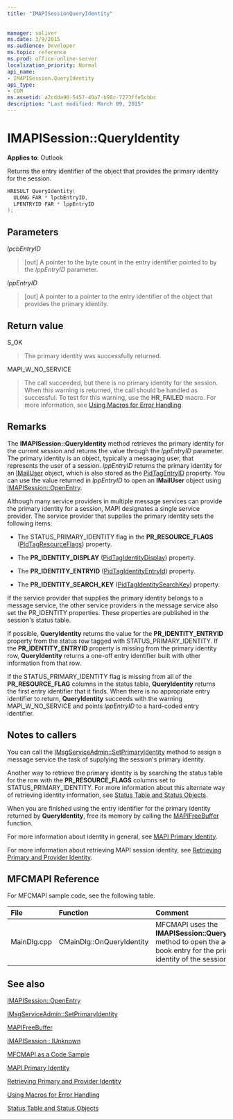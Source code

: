 ```yaml
---
title: "IMAPISessionQueryIdentity"
 
 
manager: soliver
ms.date: 3/9/2015
ms.audience: Developer
ms.topic: reference
ms.prod: office-online-server
localization_priority: Normal
api_name:
- IMAPISession.QueryIdentity
api_type:
- COM
ms.assetid: a2cdda90-5457-49a7-b98c-7273ffe5cbbc
description: "Last modified: March 09, 2015"
---
```


# IMAPISession::QueryIdentity

  
  
**Applies to**: Outlook 
  
Returns the entry identifier of the object that provides the primary identity for the session.
  
```cpp
HRESULT QueryIdentity(
  ULONG FAR * lpcbEntryID,
  LPENTRYID FAR * lppEntryID
);
```

## Parameters

 _lpcbEntryID_
  
> [out] A pointer to the byte count in the entry identifier pointed to by the  _lppEntryID_ parameter. 
    
 _lppEntryID_
  
> [out] A pointer to a pointer to the entry identifier of the object that provides the primary identity.
    
## Return value

S_OK 
  
> The primary identity was successfully returned.
    
MAPI_W_NO_SERVICE 
  
> The call succeeded, but there is no primary identity for the session. When this warning is returned, the call should be handled as successful. To test for this warning, use the **HR_FAILED** macro. For more information, see [Using Macros for Error Handling](using-macros-for-error-handling.md).
    
## Remarks

The **IMAPISession::QueryIdentity** method retrieves the primary identity for the current session and returns the value through the  _lppEntryID_ parameter. The primary identity is an object, typically a messaging user, that represents the user of a session.  _lppEntryID_ returns the primary identity for an [IMailUser](imailuserimapiprop.md) object, which is also stored as the [PidTagEntryID](pidtagentryid-canonical-property.md) property. You can use the value returned in  _lppEntryID_ to open an **IMailUser** object using [IMAPISession::OpenEntry](imapisession-openentry.md).
  
Although many service providers in multiple message services can provide the primary identity for a session, MAPI designates a single service provider. The service provider that supplies the primary identity sets the following items:
  
- The STATUS_PRIMARY_IDENTITY flag in the **PR_RESOURCE_FLAGS** ([PidTagResourceFlags](pidtagresourceflags-canonical-property.md)) property.
    
- The **PR_IDENTITY_DISPLAY** ([PidTagIdentityDisplay](pidtagidentitydisplay-canonical-property.md)) property.
    
- The **PR_IDENTITY_ENTRYID** ([PidTagIdentityEntryId](pidtagidentityentryid-canonical-property.md)) property.
    
- The **PR_IDENTITY_SEARCH_KEY** ([PidTagIdentitySearchKey](pidtagidentitysearchkey-canonical-property.md)) property.
    
If the service provider that supplies the primary identity belongs to a message service, the other service providers in the message service also set the PR_IDENTITY properties. These properties are published in the session's status table. 
  
If possible, **QueryIdentity** returns the value for the **PR_IDENTITY_ENTRYID** property from the status row tagged with STATUS_PRIMARY_IDENTITY. If the **PR_IDENTITY_ENTRYID** property is missing from the primary identity row, **QueryIdentity** returns a one-off entry identifier built with other information from that row. 
  
If the STATUS_PRIMARY_IDENTITY flag is missing from all of the **PR_RESOURCE_FLAG** columns in the status table, **QueryIdentity** returns the first entry identifier that it finds. When there is no appropriate entry identifier to return, **QueryIdentity** succeeds with the warning MAPI_W_NO_SERVICE and points  _lppEntryID_ to a hard-coded entry identifier. 
  
## Notes to callers

You can call the [IMsgServiceAdmin::SetPrimaryIdentity](imsgserviceadmin-setprimaryidentity.md) method to assign a message service the task of supplying the session's primary identity. 
  
Another way to retrieve the primary identity is by searching the status table for the row with the **PR_RESOURCE_FLAGS** columns set to STATUS_PRIMARY_IDENTITY. For more information about this alternate way of retrieving identity information, see [Status Table and Status Objects](status-table-and-status-objects.md).
  
When you are finished using the entry identifier for the primary identity returned by **QueryIdentity**, free its memory by calling the [MAPIFreeBuffer](mapifreebuffer.md) function. 
  
For more information about identity in general, see [MAPI Primary Identity](mapi-primary-identity.md). 
  
For more information about retrieving MAPI session identity, see [Retrieving Primary and Provider Identity](retrieving-primary-and-provider-identity.md). 
  
## MFCMAPI Reference

For MFCMAPI sample code, see the following table.
  
|**File**|**Function**|**Comment**|
|:-----|:-----|:-----|
|MainDlg.cpp  <br/> |CMainDlg::OnQueryIdentity  <br/> |MFCMAPI uses the **IMAPISession::QueryIdentity** method to open the address book entry for the primary identity of the session.  <br/> |
   
## See also



[IMAPISession::OpenEntry](imapisession-openentry.md)
  
[IMsgServiceAdmin::SetPrimaryIdentity](imsgserviceadmin-setprimaryidentity.md)
  
[MAPIFreeBuffer](mapifreebuffer.md)
  
[IMAPISession : IUnknown](imapisessioniunknown.md)


[MFCMAPI as a Code Sample](mfcmapi-as-a-code-sample.md)
  
[MAPI Primary Identity](mapi-primary-identity.md)
  
[Retrieving Primary and Provider Identity](retrieving-primary-and-provider-identity.md)
  
[Using Macros for Error Handling](using-macros-for-error-handling.md)
  
[Status Table and Status Objects](status-table-and-status-objects.md)

